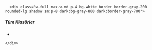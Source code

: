 <div class="p-4 sm:ml-64">
  <section class="bg-white dark:bg-gray-900">
    <div class="">

      <div class="w-full max-w-md p-4 bg-white border border-gray-200 rounded-lg shadow sm:p-8 dark:bg-gray-800 dark:border-gray-700">
<div class="flex items-center justify-between mb-4">
  <h5 class="text-xl font-bold leading-none text-gray-900 dark:text-white">Tüm Klasörler</h5>
</div>
<div class="flow-root">
  <ul role="list" class="divide-y divide-gray-200 dark:divide-gray-700">
      <li class="w-full py-3 sm:py-4">

</li>


  </ul>
</div>
</div>

    </div>
  </section>
</div>